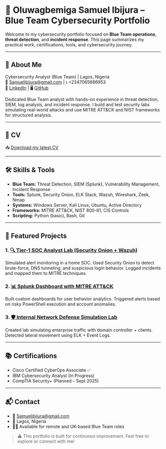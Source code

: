 # 🔐 Oluwagbemiga Samuel Ibijura – Blue Team Cybersecurity Portfolio

Welcome to my cybersecurity portfolio focused on **Blue Team operations**, **threat detection**, and **incident response**. This page summarizes my practical work, certifications, tools, and cybersecurity journey.

---

## 🧾 About Me

Cybersecurity Analyst (Blue Team) | Lagos, Nigeria  
📧 Samuelibijura@gmail.com | 📞 +2347065686953  
🔗 [LinkedIn](#) | 🖥️ [GitHub](#)

Dedicated Blue Team analyst with hands-on experience in threat detection, SIEM, log analysis, and incident response. I build and test security labs simulating real-world attacks and use MITRE ATT&CK and NIST frameworks for structured analysis.

---

## 📄 CV

📥 [Download my latest CV](./CV.pdf)

---

## 🛠️ Skills & Tools

- **Blue Team:** Threat Detection, SIEM (Splunk), Vulnerability Management, Incident Response  
- **Tools:** Splunk, Security Onion, ELK Stack, Wazuh, Wireshark, Zeek, Nmap  
- **Systems:** Windows Server, Kali Linux, Ubuntu, Active Directory  
- **Frameworks:** MITRE ATT&CK, NIST 800-61, CIS Controls  
- **Scripting:** Python (basic), Bash, Git

---

## 🧪 Featured Projects

### 1. [🔍 Tier-1 SOC Analyst Lab (Security Onion + Wazuh)](./Projects/Security_Onion_SOC_Lab.md)
Simulated alert monitoring in a home SOC. Used Security Onion to detect brute-force, DNS tunneling, and suspicious login behavior. Logged incidents and mapped them to MITRE techniques.

### 2. [📊 Splunk Dashboard with MITRE ATT&CK](./Projects/Splunk_MITRE_Dashboard.md)
Built custom dashboards for user behavior analytics. Triggered alerts based on risky PowerShell execution and account anomalies.

### 3. [🛡️ Internal Network Defense Simulation Lab](./Projects/Network_Defense_Lab.md)
Created lab simulating enterprise traffic with domain controller + clients. Detected lateral movement using ELK + Event Logs.

---

## 📚 Certifications

- Cisco Certified CyberOps Associate ✅  
- IBM Cybersecurity Analyst (In Progress)  
- CompTIA Security+ (Planned – Sept 2025)  

---

## 📬 Contact

- 📧 Samuelibijura@gmail.com  
- 📍 Lagos, Nigeria  
- 🧑‍💼 Available for remote and UK-based Blue Team roles  

> ⚠️ This portfolio is built for continuous improvement. Feel free to explore or connect with me!

